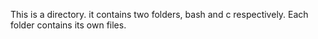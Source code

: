 This is a directory.
it contains two folders, bash and c respectively. Each folder contains its own files.
